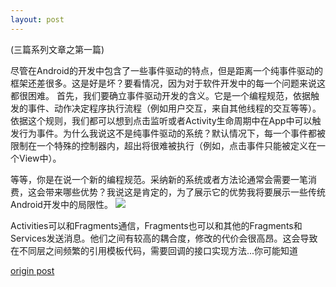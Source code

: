 ```yaml
---
layout: post
---
```

(三篇系列文章之第一篇)
 

尽管在Android的开发中包含了一些事件驱动的特点，但是距离一个纯事件驱动的框架还差很多。这是好是坏？要看情况，因为对于软件开发中的每一个问题来说这都很困难。
首先，我们要确立事件驱动开发的含义。它是一个编程规范，依据触发的事件、动作决定程序执行流程（例如用户交互，来自其他线程的交互等等）。依据这个规则，我们都可以想到点击监听或者Activity生命周期中在App中可以触发行为事件。为什么我说这不是纯事件驱动的系统？默认情况下，每一个事件都被限制在一个特殊的控制器内，超出将很难被执行（例如，点击事件只能被定义在一个View中）。

等等，你是在说一个新的编程规范。采纳新的系统或者方法论通常会需要一笔消费，这会带来哪些优势？我说这是肯定的，为了展示它的优势我将要展示一些传统Android开发中的局限性。
![](https://d262ilb51hltx0.cloudfront.net/max/800/1*E8LdhGivILj-DZntgtctrg.png)

Activities可以和Fragments通信，Fragments也可以和其他的Fragments和Services发送消息。他们之间有较高的耦合度，修改的代价会很高昂。这会导致在不同层之间频繁的引用模板代码，需要回调的接口实现方法...你可能知道




[origin post](https://medium.com/google-developer-experts/event-driven-programming-for-android-part-i-f5ea4a3c4eab)